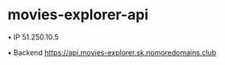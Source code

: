 # movies-explorer-api

• IP 51.250.10.5

• Backend https://api.movies-explorer.sk.nomoredomains.club
